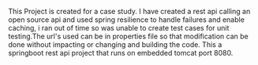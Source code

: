 This Project is created for a case study.
I have created a rest api calling an open source api and used spring resilience to handle failures and enable caching, i ran out of time so was unable to create test cases for unit testing.The url's used can be in properties file so that modification can be done without impacting or changing and building the code.
This a springboot rest api project that runs on embedded tomcat port 8080.
